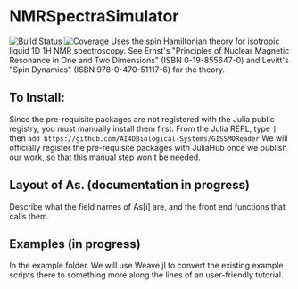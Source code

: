 # NMRSpectraSimulator

[![Build Status](https://github.com/RoyCCWang/NMRSpectraSimulator.jl/workflows/CI/badge.svg)](https://github.com/RoyCCWang/NMRSpectraSimulator.jl/actions)
[![Coverage](https://codecov.io/gh/RoyCCWang/NMRSpectraSimulator.jl/branch/master/graph/badge.svg)](https://codecov.io/gh/RoyCCWang/NMRSpectraSimulator.jl)
Uses the spin Hamiltonian theory for isotropic liquid 1D 1H NMR spectroscopy. See Ernst's "Principles of Nuclear Magnetic Resonance in One and Two Dimensions" (ISBN 0-19-855647-0) and Levitt's "Spin Dynamics" (ISBN 978-0-470-51117-6) for the theory.

## To Install:
Since the pre-requisite packages are not registered with the Julia public registry, you must manually install them first.
From the Julia REPL, type `]` then `add https://github.com/AI4DBiological-Systems/GISSMOReader`
We will officially register the pre-requisite packages with JuliaHub once we publish our work, so that this manual step won't be needed.

## Layout of As. (documentation in progress)
 Describe what the field names of As[i] are, and the front end functions that calls them.
 
## Examples (in progress)
In the example folder. We will use Weave.jl to convert the existing example scripts there to something more along the lines of an user-friendly tutorial.
